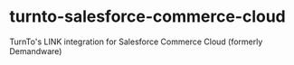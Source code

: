# turnto-salesforce-commerce-cloud
TurnTo's LINK integration for Salesforce Commerce Cloud (formerly Demandware)
